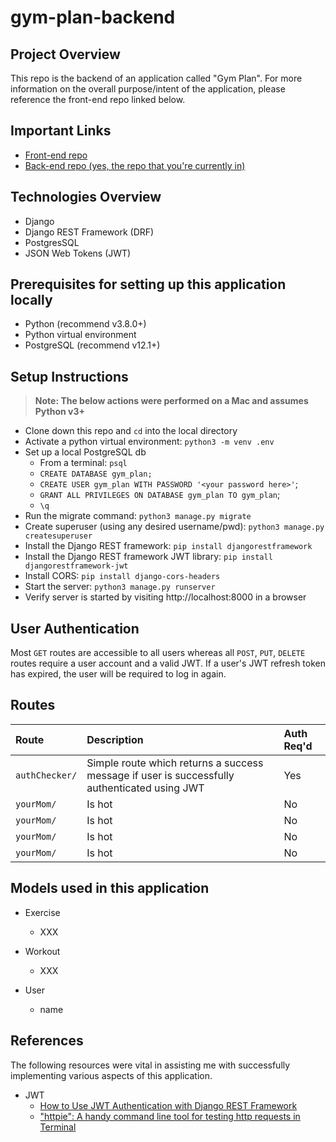 # gym-plan-backend

## Project Overview
This repo is the backend of an application called "Gym Plan".  For more information on the overall purpose/intent of the application, please reference the front-end repo linked below.

## Important Links
- [Front-end repo](https://github.com/allenjosephs/gym-plan)
- [Back-end repo (yes, the repo that you're currently in)](https://github.com/lilspikey333/better_IMDB)

## Technologies Overview
- Django
- Django REST Framework (DRF)
- PostgresSQL
- JSON Web Tokens (JWT)

## Prerequisites for setting up this application locally
- Python (recommend v3.8.0+)
- Python virtual environment
- PostgreSQL (recommend v12.1+)

## Setup Instructions
>**Note: The below actions were performed on a Mac and assumes Python v3+**
- Clone down this repo and ```cd``` into the local directory
- Activate a python virtual environment: ```python3 -m venv .env```
- Set up a local PostgreSQL db
    - From a terminal: ```psql```
    - `CREATE DATABASE gym_plan;`
    - `CREATE USER gym_plan WITH PASSWORD '<your password here>'`;
    - `GRANT ALL PRIVILEGES ON DATABASE gym_plan TO gym_plan`;
    - ```\q```
- Run the migrate command: ```python3 manage.py migrate```
- Create superuser (using any desired username/pwd): ```python3 manage.py createsuperuser```
- Install the Django REST framework: ```pip install djangorestframework```
- Install the Django REST framework JWT library: ```pip install djangorestframework-jwt```
- Install CORS: ```pip install django-cors-headers```
- Start the server: ```python3 manage.py runserver```
- Verify server is started by visiting http://localhost:8000 in a browser

## User Authentication
Most ```GET``` routes are accessible to all users whereas all ```POST```, ```PUT```, ```DELETE``` routes require a user account and a valid JWT.  If a user's JWT refresh token has expired, the user will be required to log in again.

## Routes
| Route                 | Description |              Auth Req'd |
|:-------------         |:-------------|            :-------------|
| ```authChecker/```    | Simple route which returns a success message if user is successfully authenticated using JWT |    Yes     |
| ```yourMom/```        | Is hot      |     No      |
| ```yourMom/```        | Is hot      |     No      |
| ```yourMom/```        | Is hot      |     No      |
| ```yourMom/```        | Is hot      |     No      |

## Models used in this application
- Exercise
    - XXX

- Workout
    - XXX

- User
    - name

## References
The following resources were vital in assisting me with successfully implementing various aspects of this application.

- JWT
    - [How to Use JWT Authentication with Django REST Framework](https://simpleisbetterthancomplex.com/tutorial/2018/12/19/how-to-use-jwt-authentication-with-django-rest-framework.html)
    - ["httpie": A handy command line tool for testing http requests in Terminal](https://httpie.org/)